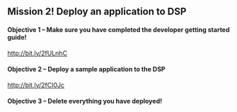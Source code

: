 ## Mission 2! Deploy an application to DSP
#### Objective 1 – Make sure you have completed the developer getting started guide!​
http://bit.ly/2fULnhC

#### Objective 2 – Deploy a sample application to the DSP​
http://bit.ly/2fCI0Jc

#### Objective 3 – Delete everything you have deployed!​